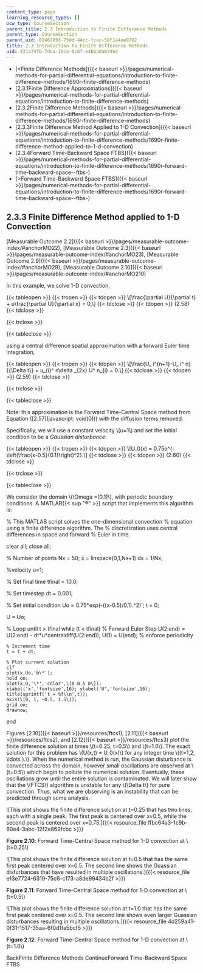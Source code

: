 ```yaml
---
content_type: page
learning_resource_types: []
ocw_type: CourseSection
parent_title: 2.3 Introduction to Finite Difference Methods
parent_type: CourseSection
parent_uid: 02467893-75dd-44cc-fcac-58f1a4ee9702
title: 2.3 Introduction to Finite Difference Methods
uid: 431a74fb-7dca-19ce-0c6f-e4b6a0a6446d
---
```


*   [\<Finite Difference Methods]({{< baseurl >}}/pages/numerical-methods-for-partial-differential-equations/introduction-to-finite-difference-methods/1690r-finite-difference-methods)
*   [2.3.1Finite Difference Approximations]({{< baseurl >}}/pages/numerical-methods-for-partial-differential-equations/introduction-to-finite-difference-methods)
*   [2.3.2Finite Difference Methods]({{< baseurl >}}/pages/numerical-methods-for-partial-differential-equations/introduction-to-finite-difference-methods/1690r-finite-difference-methods)
*   [2.3.3Finite Difference Method Applied to 1-D Convection]({{< baseurl >}}/pages/numerical-methods-for-partial-differential-equations/introduction-to-finite-difference-methods/1690r-finite-difference-method-applied-to-1-d-convection)
*   [2.3.4Forward Time-Backward Space FTBS]({{< baseurl >}}/pages/numerical-methods-for-partial-differential-equations/introduction-to-finite-difference-methods/1690r-forward-time-backward-space--ftbs-)
*   [\>Forward Time-Backward Space FTBS]({{< baseurl >}}/pages/numerical-methods-for-partial-differential-equations/introduction-to-finite-difference-methods/1690r-forward-time-backward-space--ftbs-)

2.3.3 Finite Difference Method applied to 1-D Convection
--------------------------------------------------------

[Measurable Outcome 2.2]({{< baseurl >}}/pages/measurable-outcome-index/#anchorMO22), [Measurable Outcome 2.3]({{< baseurl >}}/pages/measurable-outcome-index/#anchorMO23), [Measurable Outcome 2.9]({{< baseurl >}}/pages/measurable-outcome-index/#anchorMO29), [Measurable Outcome 2.10]({{< baseurl >}}/pages/measurable-outcome-index/#anchorMO210)

In this example, we solve 1-D convection,

{{< tableopen >}}
{{< tropen >}}
{{< tdopen >}}
\\\[\\frac{\\partial U}{\\partial t} + u\\frac{\\partial U}{\\partial x} = 0,\\\]
{{< tdclose >}}
{{< tdopen >}}
(2.58)
{{< tdclose >}}

{{< trclose >}}

{{< tableclose >}}

using a central difference spatial approximation with a forward Euler time integration,

{{< tableopen >}}
{{< tropen >}}
{{< tdopen >}}
\\\[\\frac{U\_ i^{n+1}-U\_ i^ n}{{\\Delta t}} + u\_{i}^ n\\delta \_{2x} U^ n\_{i} = 0.\\\]
{{< tdclose >}}
{{< tdopen >}}
(2.59)
{{< tdclose >}}

{{< trclose >}}

{{< tableclose >}}

Note: this approximation is the Forward Time-Central Space method from Equation ([2.57](javascript: void(0))) with the diffusion terms removed.

Specifically, we will use a constant velocity \\(u=1\\) and set the initial condition to be a _Gaussian disturbance_:

{{< tableopen >}}
{{< tropen >}}
{{< tdopen >}}
\\\[U\_0(x) = 0.75e^{-\\left(\\frac{x-0.5}{0.1}\\right)^2}.\\\]
{{< tdclose >}}
{{< tdopen >}}
(2.60)
{{< tdclose >}}

{{< trclose >}}

{{< tableclose >}}

We consider the domain \\(\\Omega =\[0.1\]\\), with periodic boundary conditions. A MATLAB{{< sup "®" >}} script that implements this algorithm is:

% This MATLAB script solves the one-dimensional convection
% equation using a finite difference algorithm.  The
% discretization uses central differences in space and forward
% Euler in time.

clear all;
close all;

% Number of points
Nx = 50;
x = linspace(0,1,Nx+1)
dx = 1/Nx;

%velocity
u=1;

% Set final time
tfinal = 10.0;

% Set timestep
dt = 0.001;

% Set initial condition
Uo = 0.75\*exp(-((x-0.5)/0.1).^2)';
t = 0;

U = Uo;

% Loop until t > tfinal
while (t \< tfinal)
    % Forward Euler Step
    U(2:end) = U(2:end) - dt\*u\*centraldiff(U(2:end));
    U(1) = U(end); % enforce periodicity

    % Increment time
    t = t + dt;

    % Plot current solution
    clf
    plot(x,Uo,'b\*');
    hold on;
    plot(x,U,'\*','color',\[0 0.5 0\]);
    xlabel('x','fontsize',16); ylabel('U','fontsize',16);
    title(sprintf('t = %f\\n',t));
    axis(\[0, 1, -0.5, 1.5\]);
    grid on;
    drawnow;
end

Figures [2.10]({{< baseurl >}}/resources/ftcs1), [2.11]({{< baseurl >}}/resources/ftcs2), and [2.12]({{< baseurl >}}/resources/ftcs3) plot the finite difference solution at times \\(t=0.25, t=0.5\\) and \\(t=1.0\\). The exact solution for this problem has \\(U(x,t) = U\_0(x)\\) for any integer time \\((t=1,2, \\ldots ).\\). When the numerical method is run, the Gaussian disturbance is convected across the domain, however small oscillations are observed at \\(t=0.5\\) which begin to pollute the numerical solution. Eventually, these oscillations grow until the entire solution is contaminated. We will later show that the \\(FTCS\\) algorithm is unstable for any \\(\\Delta t\\) for pure convection. Thus, what we are observing is an instability that can be predicted through some analysis.

![This plot shows the finite difference solution at t=0.25 that has two lines, each with a single peak.  The first peak is centered over x=0.5, while the second peak is centered over x=0.75.]({{< resource_file ffbc64a3-1c9b-60e4-3abc-12f2e869fcbc >}})

**Figure 2.10**: Forward Time-Central Space method for 1-D convection at \\(t=0.25\\)

![This plot shows the finite difference solution at t=0.5 that has the same first peak centered over x=0.5.  The second line shows the Guassian disturbances that have resulted in multiple oscillations.]({{< resource_file e13e7724-6319-75c6-c173-a8de99434b2f >}})

**Figure 2.11**: Forward Time-Central Space method for 1-D convection at \\(t=0.5\\)

![This plot shows the finite difference solution at t=1.0 that has the same first peak centered over x=0.5.  The second line shows even larger Guassian disturbances resulting in multiple oscillations.]({{< resource_file 4d259a41-0f31-1517-35aa-6f0d1fa5bcf5 >}})

**Figure 2.12**: Forward Time-Central Space method for 1-D convection at \\(t=1.0\\)

BackFinite Difference Methods ContinueForward Time-Backward Space FTBS